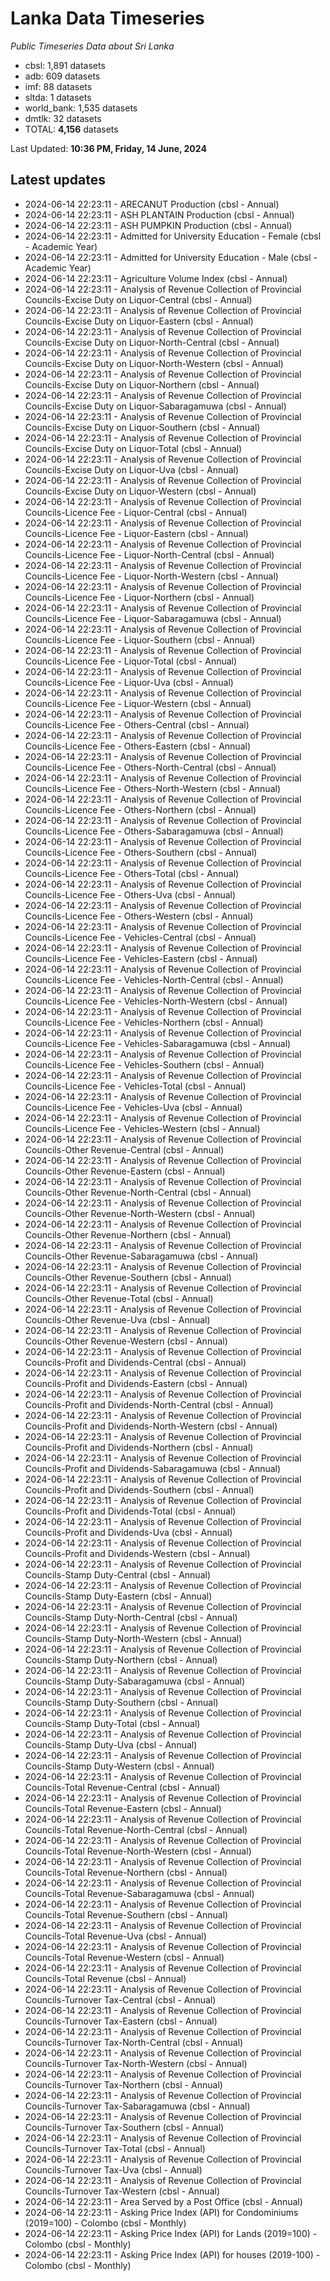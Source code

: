 # Lanka Data Timeseries
*Public Timeseries Data about Sri Lanka*

* cbsl: 1,891 datasets
* adb: 609 datasets
* imf: 88 datasets
* sltda: 1 datasets
* world_bank: 1,535 datasets
* dmtlk: 32 datasets
* TOTAL: **4,156** datasets

Last Updated: **10:36 PM, Friday, 14 June, 2024**

## Latest updates

* 2024-06-14 22:23:11 - ARECANUT Production (cbsl - Annual)
* 2024-06-14 22:23:11 - ASH PLANTAIN Production (cbsl - Annual)
* 2024-06-14 22:23:11 - ASH PUMPKIN Production (cbsl - Annual)
* 2024-06-14 22:23:11 - Admitted for University Education - Female (cbsl - Academic Year)
* 2024-06-14 22:23:11 - Admitted for University Education - Male (cbsl - Academic Year)
* 2024-06-14 22:23:11 - Agriculture Volume Index (cbsl - Annual)
* 2024-06-14 22:23:11 - Analysis of Revenue Collection of Provincial Councils-Excise Duty on Liquor-Central (cbsl - Annual)
* 2024-06-14 22:23:11 - Analysis of Revenue Collection of Provincial Councils-Excise Duty on Liquor-Eastern (cbsl - Annual)
* 2024-06-14 22:23:11 - Analysis of Revenue Collection of Provincial Councils-Excise Duty on Liquor-North-Central (cbsl - Annual)
* 2024-06-14 22:23:11 - Analysis of Revenue Collection of Provincial Councils-Excise Duty on Liquor-North-Western (cbsl - Annual)
* 2024-06-14 22:23:11 - Analysis of Revenue Collection of Provincial Councils-Excise Duty on Liquor-Northern (cbsl - Annual)
* 2024-06-14 22:23:11 - Analysis of Revenue Collection of Provincial Councils-Excise Duty on Liquor-Sabaragamuwa (cbsl - Annual)
* 2024-06-14 22:23:11 - Analysis of Revenue Collection of Provincial Councils-Excise Duty on Liquor-Southern (cbsl - Annual)
* 2024-06-14 22:23:11 - Analysis of Revenue Collection of Provincial Councils-Excise Duty on Liquor-Total (cbsl - Annual)
* 2024-06-14 22:23:11 - Analysis of Revenue Collection of Provincial Councils-Excise Duty on Liquor-Uva (cbsl - Annual)
* 2024-06-14 22:23:11 - Analysis of Revenue Collection of Provincial Councils-Excise Duty on Liquor-Western (cbsl - Annual)
* 2024-06-14 22:23:11 - Analysis of Revenue Collection of Provincial Councils-Licence Fee - Liquor-Central (cbsl - Annual)
* 2024-06-14 22:23:11 - Analysis of Revenue Collection of Provincial Councils-Licence Fee - Liquor-Eastern (cbsl - Annual)
* 2024-06-14 22:23:11 - Analysis of Revenue Collection of Provincial Councils-Licence Fee - Liquor-North-Central (cbsl - Annual)
* 2024-06-14 22:23:11 - Analysis of Revenue Collection of Provincial Councils-Licence Fee - Liquor-North-Western (cbsl - Annual)
* 2024-06-14 22:23:11 - Analysis of Revenue Collection of Provincial Councils-Licence Fee - Liquor-Northern (cbsl - Annual)
* 2024-06-14 22:23:11 - Analysis of Revenue Collection of Provincial Councils-Licence Fee - Liquor-Sabaragamuwa (cbsl - Annual)
* 2024-06-14 22:23:11 - Analysis of Revenue Collection of Provincial Councils-Licence Fee - Liquor-Southern (cbsl - Annual)
* 2024-06-14 22:23:11 - Analysis of Revenue Collection of Provincial Councils-Licence Fee - Liquor-Total (cbsl - Annual)
* 2024-06-14 22:23:11 - Analysis of Revenue Collection of Provincial Councils-Licence Fee - Liquor-Uva (cbsl - Annual)
* 2024-06-14 22:23:11 - Analysis of Revenue Collection of Provincial Councils-Licence Fee - Liquor-Western (cbsl - Annual)
* 2024-06-14 22:23:11 - Analysis of Revenue Collection of Provincial Councils-Licence Fee - Others-Central (cbsl - Annual)
* 2024-06-14 22:23:11 - Analysis of Revenue Collection of Provincial Councils-Licence Fee - Others-Eastern (cbsl - Annual)
* 2024-06-14 22:23:11 - Analysis of Revenue Collection of Provincial Councils-Licence Fee - Others-North-Central (cbsl - Annual)
* 2024-06-14 22:23:11 - Analysis of Revenue Collection of Provincial Councils-Licence Fee - Others-North-Western (cbsl - Annual)
* 2024-06-14 22:23:11 - Analysis of Revenue Collection of Provincial Councils-Licence Fee - Others-Northern (cbsl - Annual)
* 2024-06-14 22:23:11 - Analysis of Revenue Collection of Provincial Councils-Licence Fee - Others-Sabaragamuwa (cbsl - Annual)
* 2024-06-14 22:23:11 - Analysis of Revenue Collection of Provincial Councils-Licence Fee - Others-Southern (cbsl - Annual)
* 2024-06-14 22:23:11 - Analysis of Revenue Collection of Provincial Councils-Licence Fee - Others-Total (cbsl - Annual)
* 2024-06-14 22:23:11 - Analysis of Revenue Collection of Provincial Councils-Licence Fee - Others-Uva (cbsl - Annual)
* 2024-06-14 22:23:11 - Analysis of Revenue Collection of Provincial Councils-Licence Fee - Others-Western (cbsl - Annual)
* 2024-06-14 22:23:11 - Analysis of Revenue Collection of Provincial Councils-Licence Fee - Vehicles-Central (cbsl - Annual)
* 2024-06-14 22:23:11 - Analysis of Revenue Collection of Provincial Councils-Licence Fee - Vehicles-Eastern (cbsl - Annual)
* 2024-06-14 22:23:11 - Analysis of Revenue Collection of Provincial Councils-Licence Fee - Vehicles-North-Central (cbsl - Annual)
* 2024-06-14 22:23:11 - Analysis of Revenue Collection of Provincial Councils-Licence Fee - Vehicles-North-Western (cbsl - Annual)
* 2024-06-14 22:23:11 - Analysis of Revenue Collection of Provincial Councils-Licence Fee - Vehicles-Northern (cbsl - Annual)
* 2024-06-14 22:23:11 - Analysis of Revenue Collection of Provincial Councils-Licence Fee - Vehicles-Sabaragamuwa (cbsl - Annual)
* 2024-06-14 22:23:11 - Analysis of Revenue Collection of Provincial Councils-Licence Fee - Vehicles-Southern (cbsl - Annual)
* 2024-06-14 22:23:11 - Analysis of Revenue Collection of Provincial Councils-Licence Fee - Vehicles-Total (cbsl - Annual)
* 2024-06-14 22:23:11 - Analysis of Revenue Collection of Provincial Councils-Licence Fee - Vehicles-Uva (cbsl - Annual)
* 2024-06-14 22:23:11 - Analysis of Revenue Collection of Provincial Councils-Licence Fee - Vehicles-Western (cbsl - Annual)
* 2024-06-14 22:23:11 - Analysis of Revenue Collection of Provincial Councils-Other Revenue-Central (cbsl - Annual)
* 2024-06-14 22:23:11 - Analysis of Revenue Collection of Provincial Councils-Other Revenue-Eastern (cbsl - Annual)
* 2024-06-14 22:23:11 - Analysis of Revenue Collection of Provincial Councils-Other Revenue-North-Central (cbsl - Annual)
* 2024-06-14 22:23:11 - Analysis of Revenue Collection of Provincial Councils-Other Revenue-North-Western (cbsl - Annual)
* 2024-06-14 22:23:11 - Analysis of Revenue Collection of Provincial Councils-Other Revenue-Northern (cbsl - Annual)
* 2024-06-14 22:23:11 - Analysis of Revenue Collection of Provincial Councils-Other Revenue-Sabaragamuwa (cbsl - Annual)
* 2024-06-14 22:23:11 - Analysis of Revenue Collection of Provincial Councils-Other Revenue-Southern (cbsl - Annual)
* 2024-06-14 22:23:11 - Analysis of Revenue Collection of Provincial Councils-Other Revenue-Total (cbsl - Annual)
* 2024-06-14 22:23:11 - Analysis of Revenue Collection of Provincial Councils-Other Revenue-Uva (cbsl - Annual)
* 2024-06-14 22:23:11 - Analysis of Revenue Collection of Provincial Councils-Other Revenue-Western (cbsl - Annual)
* 2024-06-14 22:23:11 - Analysis of Revenue Collection of Provincial Councils-Profit and Dividends-Central (cbsl - Annual)
* 2024-06-14 22:23:11 - Analysis of Revenue Collection of Provincial Councils-Profit and Dividends-Eastern (cbsl - Annual)
* 2024-06-14 22:23:11 - Analysis of Revenue Collection of Provincial Councils-Profit and Dividends-North-Central (cbsl - Annual)
* 2024-06-14 22:23:11 - Analysis of Revenue Collection of Provincial Councils-Profit and Dividends-North-Western (cbsl - Annual)
* 2024-06-14 22:23:11 - Analysis of Revenue Collection of Provincial Councils-Profit and Dividends-Northern (cbsl - Annual)
* 2024-06-14 22:23:11 - Analysis of Revenue Collection of Provincial Councils-Profit and Dividends-Sabaragamuwa (cbsl - Annual)
* 2024-06-14 22:23:11 - Analysis of Revenue Collection of Provincial Councils-Profit and Dividends-Southern (cbsl - Annual)
* 2024-06-14 22:23:11 - Analysis of Revenue Collection of Provincial Councils-Profit and Dividends-Total (cbsl - Annual)
* 2024-06-14 22:23:11 - Analysis of Revenue Collection of Provincial Councils-Profit and Dividends-Uva (cbsl - Annual)
* 2024-06-14 22:23:11 - Analysis of Revenue Collection of Provincial Councils-Profit and Dividends-Western (cbsl - Annual)
* 2024-06-14 22:23:11 - Analysis of Revenue Collection of Provincial Councils-Stamp Duty-Central (cbsl - Annual)
* 2024-06-14 22:23:11 - Analysis of Revenue Collection of Provincial Councils-Stamp Duty-Eastern (cbsl - Annual)
* 2024-06-14 22:23:11 - Analysis of Revenue Collection of Provincial Councils-Stamp Duty-North-Central (cbsl - Annual)
* 2024-06-14 22:23:11 - Analysis of Revenue Collection of Provincial Councils-Stamp Duty-North-Western (cbsl - Annual)
* 2024-06-14 22:23:11 - Analysis of Revenue Collection of Provincial Councils-Stamp Duty-Northern (cbsl - Annual)
* 2024-06-14 22:23:11 - Analysis of Revenue Collection of Provincial Councils-Stamp Duty-Sabaragamuwa (cbsl - Annual)
* 2024-06-14 22:23:11 - Analysis of Revenue Collection of Provincial Councils-Stamp Duty-Southern (cbsl - Annual)
* 2024-06-14 22:23:11 - Analysis of Revenue Collection of Provincial Councils-Stamp Duty-Total (cbsl - Annual)
* 2024-06-14 22:23:11 - Analysis of Revenue Collection of Provincial Councils-Stamp Duty-Uva (cbsl - Annual)
* 2024-06-14 22:23:11 - Analysis of Revenue Collection of Provincial Councils-Stamp Duty-Western (cbsl - Annual)
* 2024-06-14 22:23:11 - Analysis of Revenue Collection of Provincial Councils-Total Revenue-Central (cbsl - Annual)
* 2024-06-14 22:23:11 - Analysis of Revenue Collection of Provincial Councils-Total Revenue-Eastern (cbsl - Annual)
* 2024-06-14 22:23:11 - Analysis of Revenue Collection of Provincial Councils-Total Revenue-North-Central (cbsl - Annual)
* 2024-06-14 22:23:11 - Analysis of Revenue Collection of Provincial Councils-Total Revenue-North-Western (cbsl - Annual)
* 2024-06-14 22:23:11 - Analysis of Revenue Collection of Provincial Councils-Total Revenue-Northern (cbsl - Annual)
* 2024-06-14 22:23:11 - Analysis of Revenue Collection of Provincial Councils-Total Revenue-Sabaragamuwa (cbsl - Annual)
* 2024-06-14 22:23:11 - Analysis of Revenue Collection of Provincial Councils-Total Revenue-Southern (cbsl - Annual)
* 2024-06-14 22:23:11 - Analysis of Revenue Collection of Provincial Councils-Total Revenue-Uva (cbsl - Annual)
* 2024-06-14 22:23:11 - Analysis of Revenue Collection of Provincial Councils-Total Revenue-Western (cbsl - Annual)
* 2024-06-14 22:23:11 - Analysis of Revenue Collection of Provincial Councils-Total Revenue (cbsl - Annual)
* 2024-06-14 22:23:11 - Analysis of Revenue Collection of Provincial Councils-Turnover Tax-Central (cbsl - Annual)
* 2024-06-14 22:23:11 - Analysis of Revenue Collection of Provincial Councils-Turnover Tax-Eastern (cbsl - Annual)
* 2024-06-14 22:23:11 - Analysis of Revenue Collection of Provincial Councils-Turnover Tax-North-Central (cbsl - Annual)
* 2024-06-14 22:23:11 - Analysis of Revenue Collection of Provincial Councils-Turnover Tax-North-Western (cbsl - Annual)
* 2024-06-14 22:23:11 - Analysis of Revenue Collection of Provincial Councils-Turnover Tax-Northern (cbsl - Annual)
* 2024-06-14 22:23:11 - Analysis of Revenue Collection of Provincial Councils-Turnover Tax-Sabaragamuwa (cbsl - Annual)
* 2024-06-14 22:23:11 - Analysis of Revenue Collection of Provincial Councils-Turnover Tax-Southern (cbsl - Annual)
* 2024-06-14 22:23:11 - Analysis of Revenue Collection of Provincial Councils-Turnover Tax-Total (cbsl - Annual)
* 2024-06-14 22:23:11 - Analysis of Revenue Collection of Provincial Councils-Turnover Tax-Uva (cbsl - Annual)
* 2024-06-14 22:23:11 - Analysis of Revenue Collection of Provincial Councils-Turnover Tax-Western (cbsl - Annual)
* 2024-06-14 22:23:11 - Area Served by a Post Office (cbsl - Annual)
* 2024-06-14 22:23:11 - Asking Price Index (API) for Condominiums (2019=100) - Colombo (cbsl - Monthly)
* 2024-06-14 22:23:11 - Asking Price Index (API) for Lands (2019=100) - Colombo (cbsl - Monthly)
* 2024-06-14 22:23:11 - Asking Price Index (API) for houses (2019-100) - Colombo (cbsl - Monthly)